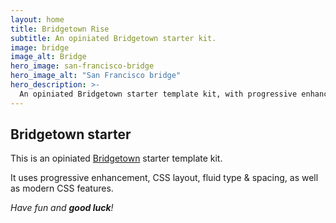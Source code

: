 ```yaml
---
layout: home
title: Bridgetown Rise
subtitle: An opiniated Bridgetown starter kit.
image: bridge
image_alt: Bridge
hero_image: san-francisco-bridge
hero_image_alt: "San Francisco bridge"
hero_description: >-
  An opiniated Bridgetown starter template kit, with progressive enhancement, CSS layout, fluid type & spacing, as well as modern CSS features.
---
```


## Bridgetown starter

This is an opiniated [Bridgetown](https://www.bridgetownrb.com) starter template kit.

It uses progressive enhancement, CSS layout, fluid type & spacing, as well as modern CSS features.

_Have fun and **good luck**!_
